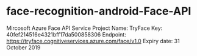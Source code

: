# face-recognition-android-Face-API
Mircosoft Azure Face API Service
Project Name: TryFace
Key: 40fef214516e4321bff17da500858306
Endpoint: https://tryface.cognitiveservices.azure.com/face/v1.0
Expiry date: 31 October 2019
